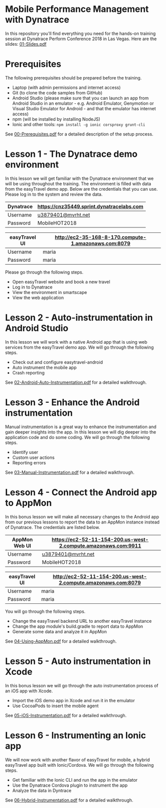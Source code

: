 # Mobile Performance Management with Dynatrace
In this repository you'll find everything you need for the hands-on training session at Dynatrace Perform Conference 2018 in Las Vegas. Here are the slides: [01-Slides.pdf](https://github.com/Dynatrace/mobile-hotday-2018/raw/master/doc/01-Slides.pdf)

# Prerequisites
The following prerequisites should be prepared before the training. 
- Laptop (with admin permissions and internet access)
- Git (to clone the code samples from GitHub)
- Android Studio (please make sure that you can launch an app from Android Studio in an emulator - e.g. Android Emulator, Genymotion or Visual Studio Emulator for Android - and that the emulator has internet access)
- npm (will be installed by installing NodeJS)
- Ionic and other tools: `npm install -g ionic corsproxy grunt-cli`

See [00-Prerequisites.pdf](https://github.com/Dynatrace/mobile-hotday-2018/raw/master/doc/00-Prerequisites.pdf) for a detailed description of the setup process. 

# Lesson 1 - The Dynatrace demo environment
In this lesson we will get familiar with the Dynatrace environment that we will be using throughout the training. The environment is filled with data from the easyTravel demo app. Below are the credentials that you can use. Please log in to the system and review the data.

|Dynatrace|https://cnz35449.sprint.dynatracelabs.com|
|---|---|
|Username|u3879401@mvrht.net|
|Password|MobileHOT2018|

|easyTravel UI|http://ec2-35-168-8-170.compute-1.amazonaws.com:8079|
|---|---|
|Username|maria|
|Password|maria|
  
Please go through the following steps.
- Open easyTravel website and book a new travel
- Log in to Dynatrace
- View the environment in smartscape
- View the web application


# Lesson 2 - Auto-instrumentation in Android Studio
In this lesson we will work with a native Android app that is using web services from the easyTravel demo app. We will go through the following steps.
- Check out and configure easytravel-android
- Auto instrument the mobile app
- Crash reporting

See [02-Android-Auto-Instrumentation.pdf](https://github.com/Dynatrace/mobile-hotday-2018/raw/master/doc/02-Android-Auto-Instrumentation.pdf) for a detailed walkthrough.

# Lesson 3 - Enhance the Android instrumentation
Manual instrumentation is a great way to enhance the instrumentation and gain deeper insights into the app. In this lesson we will dig deeper into the application code and do some coding. We will go through the following steps.
- Identify user
- Custom user actions
- Reporting errors

See [03-Manual-Instrumentation.pdf](https://github.com/Dynatrace/mobile-hotday-2018/raw/master/doc/03-Manual-Instrumentation.pdf) for a detailed walkthrough.

# Lesson 4 - Connect the Android app to AppMon
In this bonus lesson we will make all necessary changes to the Android app from our previous lessons to report the data to an AppMon instance instead of Dynatrace. The credentials are listed below.

|AppMon Web UI|https://ec2-52-11-154-200.us-west-2.compute.amazonaws.com:9911|
|---|---|
|Username|u3879401@mvrht.net|
|Password|MobileHOT2018|

|easyTravel UI|http://ec2-52-11-154-200.us-west-2.compute.amazonaws.com:8079|
|---|---|
|Username|maria|
|Password|maria|

You will go through the following steps.
- Change the easyTravel backend URL to another easyTravel instance
- Change the app module's build.gradle to report data to AppMon
- Generate some data and analyze it in AppMon

See [04-Using-AppMon.pdf](https://github.com/Dynatrace/mobile-hotday-2018/raw/master/doc/04-Using-AppMon.pdf) for a detailed walkthrough.

# Lesson 5 - Auto instrumentation in Xcode
In this bonus lesson we will go through the auto instrumentation process of an iOS app with Xcode.
- Import the iOS demo app in Xcode and run it in the emulator
- Use CocoaPods to insert the mobile agent

See [05-iOS-Instrumentation.pdf](https://github.com/Dynatrace/mobile-hotday-2018/raw/master/doc/05-iOS-Instrumentation.pdf) for a detailed walkthrough.

# Lesson 6 - Instrumenting an Ionic app
We will now work with another flavor of easyTravel for mobile, a hybrid easyTravel app built with Ionic/Cordova. We will go through the following steps.
- Get familiar with the Ionic CLI and run the app in the emulator
- Use the Dynatrace Cordova plugin to instrument the app 
- Analyze the data in Dyntrace

See [06-Hybrid-Instrumentation.pdf](https://github.com/Dynatrace/mobile-hotday-2018/raw/master/doc/06-Hybrid-Instrumentation.pdf) for a detailed walkthrough.
